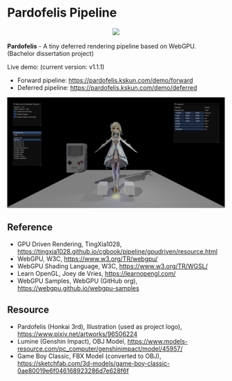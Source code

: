 # Pardofelis Pipeline

<p align="center"><image src="pardofelis-pipeline-logo-text.png" width="50%" /></p>

**Pardofelis** - A tiny deferred rendering pipeline based on WebGPU. (Bachelor dissertation project)

Live demo: (current version: v1.1.1)

- Forward pipeline: https://pardofelis.kskun.com/demo/forward
- Deferred pipeline: https://pardofelis.kskun.com/demo/deferred

![screenshot](pardofelis-screenshot-1.1.0.png)

## Reference

- GPU Driven Rendering, TingXia1028, https://tingxia1028.github.io/cgbook/pipeline/gpudriven/resource.html
- WebGPU, W3C, https://www.w3.org/TR/webgpu/
- WebGPU Shading Language, W3C, https://www.w3.org/TR/WGSL/
- Learn OpenGL, Joey de Vries, https://learnopengl.com/
- WebGPU Samples, WebGPU (GitHub org), https://webgpu.github.io/webgpu-samples

## Resource

- Pardofelis (Honkai 3rd), Illustration (used as project logo), https://www.pixiv.net/artworks/96506224
- Lumine (Genshin Impact), OBJ Model, https://www.models-resource.com/pc_computer/genshinimpact/model/45957/
- Game Boy Classic, FBX Model (converted to OBJ), https://sketchfab.com/3d-models/game-boy-classic-0ae80019e6f046168923286d7e628f6f